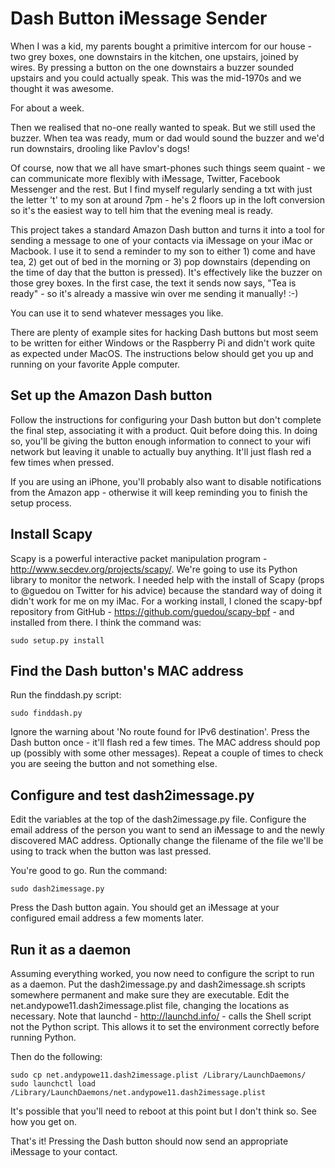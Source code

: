 # Dash Button iMessage Sender

When I was a kid, my parents bought a primitive
intercom for our house - two grey boxes, one downstairs in the kitchen, one upstairs,
joined by wires. By pressing a button on the one downstairs a buzzer sounded upstairs and you could actually speak.
This was the mid-1970s and we thought it was awesome.

For about a week.

Then we realised that no-one really wanted to speak. But we still used the buzzer. When tea was ready, mum
or dad would sound the buzzer and we'd run downstairs, drooling like Pavlov's dogs!

Of course, now that we all have smart-phones such things seem quaint - we can communicate more flexibly with iMessage,
Twitter, Facebook Messenger and the rest. But I find myself regularly sending a txt with just the letter 't' to my
son at around 7pm - he's 2 floors up in the loft conversion so it's the easiest way to tell him that the evening meal is ready.

This project takes a standard Amazon Dash button and turns it into a tool for sending a message to
one of your contacts via iMessage on your iMac or Macbook. I use it to send a reminder to my son to either 1) come and have tea,
2) get out of bed in the morning or 3) pop downstairs (depending on the time of day that the button is pressed). It's
effectively like the buzzer on those grey boxes. In the first case, the text it sends now says, "Tea is ready" - so
it's already a massive win over me sending it manually! :-)

You can use it to send whatever messages you like.

There are plenty of example sites for hacking Dash buttons but most seem to be written for either Windows
or the Raspberry Pi and didn't work quite as expected under MacOS. The instructions below should get you up and
running on your favorite Apple computer.

## Set up the Amazon Dash button

Follow the instructions for configuring your Dash button but don't complete the final step, associating it with
a product. Quit before doing this. In doing so, you'll be giving the button enough information to connect to your
wifi network but leaving it unable to actually buy anything. It'll just flash red a few times when pressed.

If you are using an iPhone, you'll probably also want to disable notifications from the Amazon app -
otherwise it will keep reminding you to finish the setup process.

## Install Scapy

Scapy is a powerful interactive packet manipulation program - http://www.secdev.org/projects/scapy/. We're going to use
its Python library to monitor the network. I needed help with the install of Scapy (props to @guedou on Twitter for his advice)
because the standard way of doing it didn't work for me on my iMac.
For a working install, I cloned the scapy-bpf repository from GitHub -
https://github.com/guedou/scapy-bpf - and installed from there. I think the command was:

    sudo setup.py install

## Find the Dash button's MAC address

Run the finddash.py script:

    sudo finddash.py

Ignore the warning about 'No route found for IPv6 destination'. Press the Dash button once - it'll flash red a few times. The
MAC address should pop up (possibly with some other messages).
Repeat a couple of times to check you are seeing the button
and not something else.

## Configure and test dash2imessage.py

Edit the variables at the top of the dash2imessage.py file. Configure the email address of the person you want to
send an iMessage to and the newly discovered MAC address. Optionally change the filename of the file we'll be using to
track when the button was last pressed.

You're good to go. Run the command:

    sudo dash2imessage.py

Press the Dash button again. You should get an iMessage at your configured email address a few moments later.

## Run it as a daemon

Assuming everything worked, you now need to configure the script to run as a daemon. Put
the dash2imessage.py and dash2imessage.sh scripts somewhere permanent and make sure they are executable.
Edit the net.andypowe11.dash2imessage.plist file, changing the locations as necessary.
Note that launchd - http://launchd.info/ - calls the Shell script not the Python script. This allows it to set the environment
correctly before running Python.

Then do the following:

    sudo cp net.andypowe11.dash2imessage.plist /Library/LaunchDaemons/
    sudo launchctl load /Library/LaunchDaemons/net.andypowe11.dash2imessage.plist

It's possible that you'll need to reboot at this point but I don't think so. See how you get on.

That's it! Pressing the Dash button should now send an appropriate iMessage to your contact.
